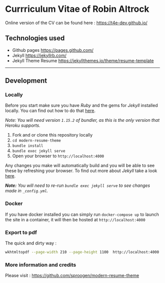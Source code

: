 # Currriculum Vitae of Robin Altrock

Online version of the CV can be found here : https://t4e-dev.github.io/

## Technologies used

- Github pages https://pages.github.com/
- Jekyll https://jekyllrb.com/
- Jekyll Theme Resume https://jekyllthemes.io/theme/resume-template

----

## Development

### Locally

Before you start make sure you have *Ruby* and the gems for *Jekyll* installed locally. You can find out how to do that [here](https://jekyllrb.com/docs/installation/).

*Note: You will need version `1.15.2` of bundler, as this is the only version that Heroku supports.*

1. Fork and or clone this repository locally
2. `cd modern-resume-theme`
3. `bundle install`
4. `bundle exec jekyll serve`
5. Open your browser to `http://localhost:4000`

Any changes you make will automatically build and you will be able to see these by refreshing your browser. To find out more about *Jekyll* take a look [here](https://jekyllrb.com/docs/usage/).

***Note:** You will need to re-run `bundle exec jekyll serve` to see changes made in `_config.yml`.*

### Docker

If you have docker installed you can simply run `docker-compose up` to launch the site in a container, it will then be hosted at `http://localhost:4000`

### Export to pdf

The quick and dirty way :  

```zsh
wkhtmltopdf --page-width 210 --page-height 1100  http://localhost:4000 cv-robin-altrock.pdf
```

### More information and credits

Please visit : https://github.com/sproogen/modern-resume-theme